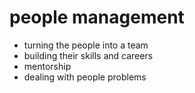# people management

* turning the people into a team
* building their skills and careers
* mentorship
* dealing with people problems

